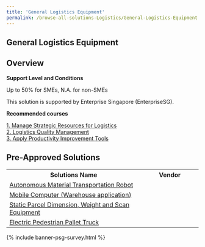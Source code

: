 ```yaml
---
title: 'General Logistics Equipment'
permalink: /browse-all-solutions-Logistics/General-Logistics-Equipment
---
```


## General Logistics Equipment
## Overview

**Support Level and Conditions**

Up to 50% for SMEs, N.A. for non-SMEs

This solution is supported by Enterprise Singapore (EnterpriseSG).

**Recommended courses**



<a href='https://sfec.enterprisejobskills.gov.sg/Course_Internet/CourseDetail.aspx?CoursesReferenceNumber=TGS-2022017218'  target='_blank' rel='noopener'>1. Manage Strategic Resources for Logistics</a><br>
<a href='https://sfec.enterprisejobskills.gov.sg/Course_Internet/CourseDetail.aspx?CoursesReferenceNumber=TGS-2019503543'  target='_blank' rel='noopener'>2. Logistics Quality Management</a><br>
<a href='https://sfec.enterprisejobskills.gov.sg/Course_Internet/CourseDetail.aspx?CoursesReferenceNumber=TGS-2022013033'  target='_blank' rel='noopener'>3. Apply Productivity Improvement Tools</a><br>

## Pre-Approved Solutions

<table>
<tr>
<th style='width: auto;'><b>Solutions Name</b></th>
<th style='width: 30%;'><b>Vendor</b></th>
</tr>
<tr>
<td><a href='/productivity-solutions-grant/solutionrepo/solution1728' target='_blank'>Autonomous Material Transportation Robot</a><br></td>
<td></td>
</tr>
<tr>
<td><a href='/productivity-solutions-grant/solutionrepo/solution1776' target='_blank'>Mobile Computer (Warehouse application)</a><br></td>
<td></td>
</tr>
<tr>
<td><a href='/productivity-solutions-grant/solutionrepo/solution1804' target='_blank'>Static Parcel Dimension, Weight and Scan Equipment</a><br></td>
<td></td>
</tr>
<tr>
<td><a href='/productivity-solutions-grant/solutionrepo/solution1889' target='_blank'>Electric Pedestrian Pallet Truck</a><br></td>
<td></td>
</tr>
</table>

{% include banner-psg-survey.html %}
